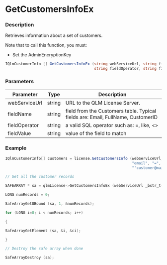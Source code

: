 # GetCustomersInfoEx

### Description

Retrieves information about a set of customers.

Note that to call this function, you must:

* Set the AdminEncryptionKey

```csharp
IQlmCustomerInfo [] GetCustomersInfoEx (string webServiceUrl, string fieldName, 
                                        string fieldOperator, string fieldValue)
```

### Parameters

| Parameter     |  Type  | Description                                                                     |
| ------------- | :----: | ------------------------------------------------------------------------------- |
| webServiceUrl | string | URL to the QLM License Server.                                                  |
| fieldName     | string | field from the Customers table. Typical fields are: Email, FullName, CustomerID |
| fieldOperator | string | a valid SQL operator such as: =, like, <>                                       |
| fieldValue    | string | value of the field to match                                                     |

### Example

```c#
IQlmCustomerInfo[] customers = license.GetCustomersInfo (webServiceUrl, 
                                                         "email", "=", 
                                                         "'customer@mail.com'");
```

```c++
// Get all the customer records

SAFEARRAY * sa = qlmLicense->GetCustomersInfoEx (webServiceUrl _bstr_t(""),_bstr_t(""),_bstr_t(""));IQlmCustomerInfo *ci;

LONG numRecords = 0;

SafeArrayGetUBound (sa, 1, &numRecords);

for (LONG i=0; i < numRecords; i++)

{

SafeArrayGetElement (sa, &i, &ci);

}

// Destroy the safe array when done

SafeArrayDestroy (sa);
```
